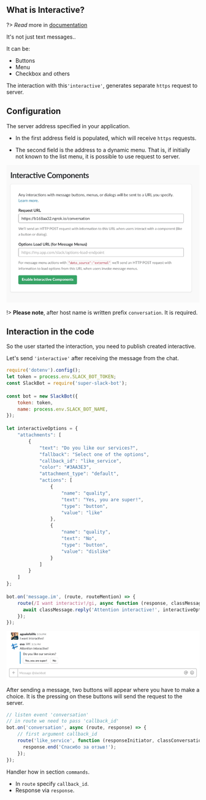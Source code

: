 ## What is Interactive?

?> _Read_ more in [documentation](https://api.slack.com/docs/message-buttons)

It's not just text messages..

It can be:
- Buttons
- Menu
- Checkbox and others

The interaction with this`'interactive'`, generates separate `https` request to server.

## Configuration

The server address specified in your application.

- In the first address field is populated, which will receive `https` requests.

- The second field is the address to a dynamic menu. That is, if initially not known to the list menu, it is possible to use request to server.


<img src="./images/create-interactive.jpg">

!> **Please note**, after host name is written prefix `conversation`. It is required.

## Interaction in the code

So the user started the interaction, you need to publish created interactive.

Let's send `'interactive'` after receiving the message from the chat.

```javascript
require('dotenv').config();
let token = process.env.SLACK_BOT_TOKEN;
const SlackBot = require('super-slack-bot');

const bot = new SlackBot({
    token: token,
    name: process.env.SLACK_BOT_NAME,
});

let interactiveOptions = {
    "attachments": [
        {
            "text": "Do you like our services?",
            "fallback": "Select one of the options",
            "callback_id": "like_service",
            "color": "#3AA3E3",
            "attachment_type": "default",
            "actions": [
                {
                    "name": "quality",
                    "text": "Yes, you are super!",
                    "type": "button",
                    "value": "like"
                },
                {
                    "name": "quality",
                    "text": "No",
                    "type": "button",
                    "value": "dislike"
                }
            ]
        }
    ]
};

bot.on('message.im', (route, routeMention) => {
    route(/I want interactiv!/gi, async function (response, classMessage) {
      await classMessage.reply('Attention interactive!', interactiveOptions);
    });
});
```

<img src="./images/interactive-start-en.jpg">

After sending a message, two buttons will appear where you have to make a choice. It is the pressing on these buttons will send the request to the server.


```javascript
// listen event 'conversation'
// in route we need to pass 'callback_id'
bot.on('conversation', async (route, response) => {
    // first argument callback_id
    route('like_service', function (responseInitiator, classConversation) {
      response.end('Спасибо за отзыв!');
    });
});
```
Handler how in section `commands`.
- In `route` specify `callback_id`.
- Response via `response`.